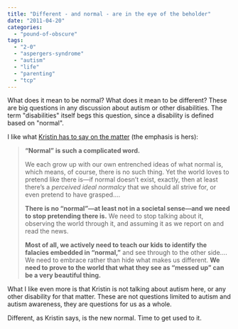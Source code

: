 ```yaml
---
title: "Different - and normal - are in the eye of the beholder"
date: "2011-04-20"
categories: 
  - "pound-of-obscure"
tags: 
  - "2-0"
  - "aspergers-syndrome"
  - "autism"
  - "life"
  - "parenting"
  - "tcp"
---
```


What does it mean to be normal? What does it mean to be different? These are big questions in any discussion about autism or other disabilities. The term "disabilities" itself begs this question, since a disability is defined based on "normal".

I like what [Kristin has to say on the matter](http://www.halfwaytonormal.com/?p=777) (the emphasis is hers):

> **“Normal” is such a complicated word.**
> 
> We each grow up with our own entrenched ideas of what normal is, which means, of course, there is no such thing. Yet the world loves to pretend like there is—if normal doesn’t exist, exactly, then at least there’s a _perceived ideal normalcy_ that we should all strive for, or even pretend to have grasped....
> 
> **There is no “normal”—at least not in a societal sense—and we need to stop pretending there is.** We need to stop talking about it, observing the world through it, and assuming it as we report on and read the news.
> 
> **Most of all, we actively need to teach our kids to identify the falacies embedded in “normal,”** and see through to the other side.... We need to embrace rather than hide what makes us different. **We need to prove to the world that what they see as “messed up” can be a very beautiful thing.**

What I like even more is that Kristin is not talking about autism here, or any other disability for that matter. These are not questions limited to autism and autism awareness, they are questions for us as a whole.

Different, as Kristin says, is the new normal. Time to get used to it.
